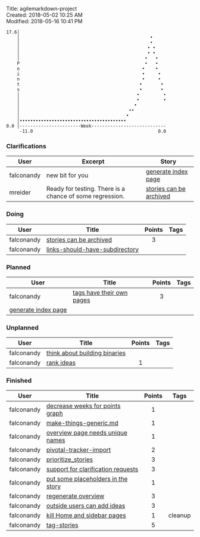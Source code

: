 Title: agilemarkdown-project  
Created: 2018-05-02 10:25 AM  
Modified: 2018-05-16 10:41 PM  

```
17.6│                                                       
    │                                                 •     
    │                                                 •     
    │                                                • •    
    │                                                • •    
    │                                               •   •   
    P                                               •   •   
    o                                              •    •   
    i                                              •     •  
    n                                              •     •  
    t                                             •       • 
    s                                             •       • 
    │                                            •         •
    │                                            •         •
    │                                           •           
    │                                         ••            
    │                                        •              
    │••••••••••••••••••••••••••••••••••••••••               
0.0 │-----------------------Week----------------------------
     -11.0                                               0.0

```
### Clarifications
 User | Excerpt | Story 
---|---|---
 falconandy | new bit for you | [generate index page](generate-index-page) 
 mreider | Ready for testing. There is a chance of some regression. | [stories can be archived](stories-can-be-archived) 

### Doing
 User | Title | Points | Tags 
---|---|:---:|---
 falconandy | [stories can be archived](stories-can-be-archived) | 3 | 
 falconandy | [links-should-have-subdirectory](links-should-have-subdirectory) |  | 

### Planned
 User | Title | Points | Tags 
---|---|:---:|---
 falconandy | [tags have their own pages](tags-have-their-own-pages) | 3 | 
  | [generate index page](generate-index-page) |  | 

### Unplanned
 User | Title | Points | Tags 
---|---|:---:|---
 falconandy | [think about building binaries](think-about-building-binaries) |  | 
 falconandy | [rank ideas](rank-ideas) | 1 | 

### Finished
 User | Title | Points | Tags 
---|---|:---:|---
 falconandy | [decrease weeks for points graph](decrease-weeks-for-points-graph) | 1 | 
 falconandy | [make-things-generic.md](make-things-generic.md) | 1 | 
 falconandy | [overview page needs unique names](overview-page-needs-unique-names) | 1 | 
 falconandy | [pivotal-tracker-import](pivotal-tracker-import) | 2 | 
 falconandy | [prioritize_stories](prioritize-stories) | 3 | 
 falconandy | [support for clarification requests](send-comments-to-users) | 3 | 
 falconandy | [put some placeholders in the story](put-some-placeholders-in-the-story) | 1 | 
 falconandy | [regenerate overview](regenerate-overview) | 3 | 
 falconandy | [outside users can add ideas](outside-users-can-add-ideas) | 3 | 
 falconandy | [kill Home and sidebar pages](kill-Home-and-sidebar-pages) | 1 | cleanup
 falconandy | [tag-stories](tag-stories) | 5 | 

